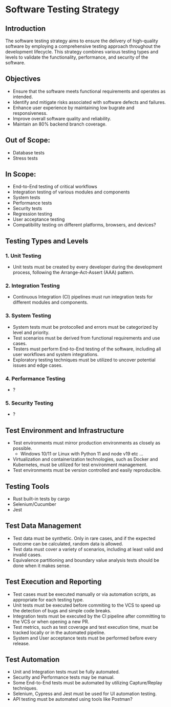 # Software Testing Strategy

## Introduction

The software testing strategy aims to ensure the delivery of high-quality software by employing a comprehensive testing approach throughout the development lifecycle. This strategy combines various testing types and levels to validate the functionality, performance, and security of the software.

## Objectives

- Ensure that the software meets functional requirements and operates as intended.
- Identify and mitigate risks associated with software defects and failures.
- Enhance user experience by maintaining low bugrate and responsiveness.
- Improve overall software quality and reliability.
- Maintain an 80% backend branch coverage.

## Out of Scope:

- Database tests
- Stress tests

## In Scope:

- End-to-End testing of critical workflows
- Integration testing of various modules and components
- System tests
- Performance tests
- Security tests
- Regression testing
- User acceptance testing
- Compatibility testing on different platforms, browsers, and devices?

## Testing Types and Levels

### 1. Unit Testing

- Unit tests must be created by every developer during the development process, following the Arrange-Act-Assert (AAA) pattern.

### 2. Integration Testing

- Continuous Integration (CI) pipelines must run integration tests for different modules and components.

### 3. System Testing

- System tests must be protocolled and errors must be categorized by level and priority.
- Test scenarios must be derived from functional requirements and use cases.
- Testers must perform End-to-End testing of the software, including all user workflows and system integrations.
- Exploratory testing techniques must be utilized to uncover potential issues and edge cases.

### 4. Performance Testing

- ?

### 5. Security Testing

- ?

## Test Environment and Infrastructure

- Test environments must mirror production environments as closely as possible.
  - Windows 10/11 or Linux with Python 11 and node v19 etc ...
- Virtualization and containerization technologies, such as Docker and Kubernetes, must be utilized for test environment management.
- Test environments must be version controlled and easily reproducible.

## Testing Tools

- Rust built-in tests by cargo
- Selenium/Cucumber
- Jest

## Test Data Management

- Test data must be synthetic. Only in rare cases, and if the expected outcome can be calculated, random data is allowed.
- Test data must cover a variety of scenarios, including at least valid and invalid cases.
- Equivalence partitioning and boundary value analysis tests should be done when it makes sense.

## Test Execution and Reporting

- Test cases must be executed manually or via automation scripts, as appropriate for each testing type.
- Unit tests must be executed before commiting to the VCS to speed up the detection of bugs and simple code breaks.
- Integration tests must be executed by the CI pipeline after committing to the VCS or when opening a new PR.
- Test metrics, such as test coverage and test execution time, must be tracked locally or in the automated pipeline.
- System and User acceptance tests must be performed before every release.

## Test Automation

- Unit and Integration tests must be fully automated.
- Security and Performance tests may be manual.
- Some End-to-End tests must be automated by utilizing Capture/Replay techniques.
- Selenium, Cypress and Jest must be used for UI automation testing.
- API testing must be automated using tools like Postman?
